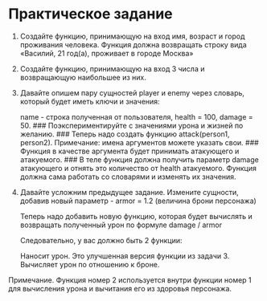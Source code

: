 # Практическое задание
1. Создайте функцию, принимающую на вход имя, возраст и город проживания человека. Функция должна возвращать строку вида «Василий, 21 год(а), проживает в городе Москва»
1. Создайте функцию, принимающую на вход 3 числа и возвращающую наибольшее из них.
1. Давайте опишем пару сущностей player и enemy через словарь, который будет иметь ключи и значения:
    
    name - строка полученная от пользователя,
    health = 100,
    damage = 50. ### Поэкспериментируйте с значениями урона и жизней по желанию. ### Теперь надо создать функцию attack(person1, person2). Примечание: имена аргументов можете указать свои. ### Функция в качестве аргумента будет принимать атакующего и атакуемого. ### В теле функция должна получить параметр damage атакующего и отнять это количество от health атакуемого. Функция должна сама работать со словарями и изменять их значения.

1. Давайте усложним предыдущее задание. Измените сущности, добавив новый параметр - armor = 1.2 (величина брони персонажа)

    Теперь надо добавить новую функцию, которая будет вычислять и возвращать полученный урон по формуле damage / armor

    Следовательно, у вас должно быть 2 функции:
    
    Наносит урон. Это улучшенная версия функции из задачи 3.
    Вычисляет урон по отношению к броне.

Примечание. Функция номер 2 используется внутри функции номер 1 для вычисления урона и вычитания его из здоровья персонажа. 